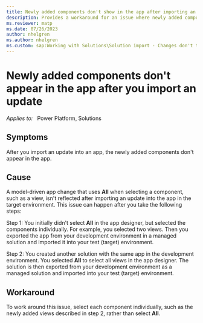 ```yaml
---
title: Newly added components don't show in the app after importing an update
description: Provides a workaround for an issue where newly added components don't appear in the app after importing an update into the app.
ms.reviewer: matp
ms.date: 07/26/2023
author: nhelgren
ms.author: nhelgren
ms.custom: sap:Working with Solutions\Solution import - Changes don't take effect
---
```

# Newly added components don't appear in the app after you import an update

_Applies to:_ &nbsp; Power Platform, Solutions

## Symptoms

After you import an update into an app, the newly added components don't appear in the app.

## Cause

A model-driven app change that uses **All** when selecting a component, such as a view, isn't reflected after importing an update into the app in the target environment. This issue can happen after you take the following steps:

Step 1: You initially didn't select **All** in the app designer, but selected the components individually. For example, you selected two views. Then you exported the app from your development environment in a managed solution and imported it into your test (target) environment.

Step 2: You created another solution with the same app in the development environment. You selected **All** to select all views in the app designer. The solution is then exported from your development environment as a managed solution and imported into your test (target) environment.

## Workaround

To work around this issue, select each component individually, such as the newly added views described in step 2, rather than select **All**.
